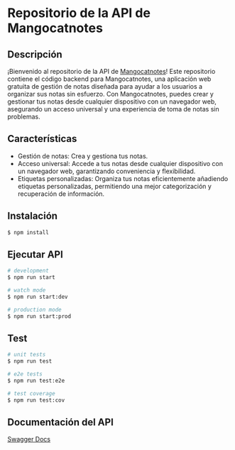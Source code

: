 

# Repositorio de la API de Mangocatnotes

## Descripción
¡Bienvenido al repositorio de la API de [Mangocatnotes](https://github.com/manuelmtzv/mangocatnotes-web)! Este repositorio contiene el código backend para Mangocatnotes, una aplicación web gratuita de gestión de notas diseñada para ayudar a los usuarios a organizar sus notas sin esfuerzo. Con Mangocatnotes, puedes crear y gestionar tus notas desde cualquier dispositivo con un navegador web, asegurando un acceso universal y una experiencia de toma de notas sin problemas.

## Características
- Gestión de notas: Crea y gestiona tus notas.
- Acceso universal: Accede a tus notas desde cualquier dispositivo con un navegador web, garantizando conveniencia y flexibilidad.
- Etiquetas personalizadas: Organiza tus notas eficientemente añadiendo etiquetas personalizadas, permitiendo una mejor categorización y recuperación de información.

## Instalación

```bash
$ npm install
```

## Ejecutar API

```bash
# development
$ npm run start

# watch mode
$ npm run start:dev

# production mode
$ npm run start:prod
```

## Test

```bash
# unit tests
$ npm run test

# e2e tests
$ npm run test:e2e

# test coverage
$ npm run test:cov
```

## Documentación del API
[Swagger Docs](https://mangocatnotes-api.up.railway.app/api)
